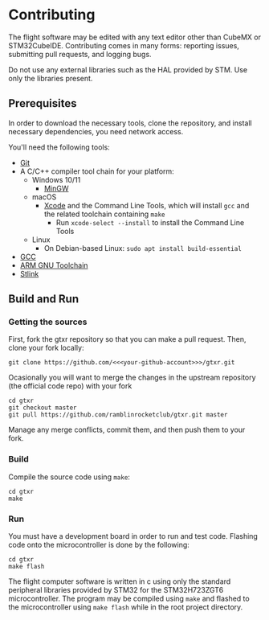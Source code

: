 # Contributing

The flight software may be edited with any text editor other than CubeMX or STM32CubeIDE. Contributing comes in
many forms: reporting issues, submitting pull requests, and logging bugs.

Do not use any external libraries such as the HAL provided by STM. Use only the libraries present.

## Prerequisites

In order to download the necessary tools, clone the repository, and install necessary dependencies, you
need network access.

You'll need the following tools:
* [Git](https://git-scm.com/)
* A C/C++ compiler tool chain for your platform:
    * Windows 10/11
        * [MinGW](https://www.youtube.com/watch?v=DHekr3EtDOA)
    * macOS
        * [Xcode](https://developer.apple.com/xcode/downloads/) and the Command Line Tools, which will
        install `gcc` and the related toolchain containing `make`
            * Run `xcode-select --install` to install the Command Line Tools
    * Linux
        * On Debian-based Linux: `sudo apt install build-essential`
* [GCC](https://gcc.gnu.org/install/binaries.html)
* [ARM GNU Toolchain](https://developer.arm.com/downloads/-/gnu-rm)
* [Stlink](https://github.com/stlink-org/stlink/tree/master)

## Build and Run

### Getting the sources

First, fork the gtxr repository so that you can make a pull request. Then, clone your fork locally:

```
git clone https://github.com/<<<your-github-account>>>/gtxr.git
```

Ocasionally you will want to merge the changes in the upstream repository (the official code repo) with
your fork

```
cd gtxr
git checkout master
git pull https://github.com/ramblinrocketclub/gtxr.git master
```

Manage any merge conflicts, commit them, and then push them to your fork.

### Build

Compile the source code using `make`:

```
cd gtxr
make
```

### Run

You must have a development board in order to run and test code. Flashing code onto the microcontroller
is done by the following:

```
cd gtxr
make flash
```



The flight computer software is written in c using only the standard peripheral libraries provided
by STM32 for the STM32H723ZGT6 microcontroller. The program may be compiled using `make` and
flashed to the microcontroller using `make flash` while in the root project directory.
